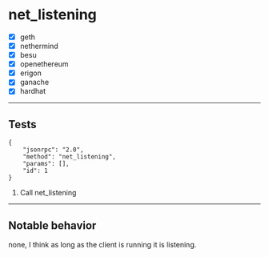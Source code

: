 # net_listening

- [x] geth 
- [x] nethermind
- [x] besu
- [x] openethereum
- [x] erigon
- [x] ganache
- [x] hardhat

---
## Tests
```
{
    "jsonrpc": "2.0",
    "method": "net_listening",
    "params": [],
    "id": 1
}
```
1. Call net_listening

---
## Notable behavior

none, I think as long as the client is running it is listening.